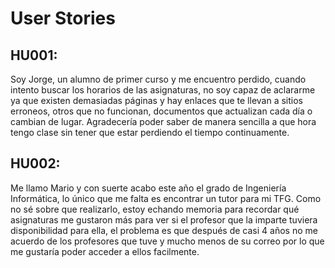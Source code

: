 # User Stories

## HU001:
Soy Jorge, un alumno de primer curso y me encuentro perdido, cuando intento buscar los horarios de las asignaturas, no soy capaz de aclararme ya que existen demasiadas páginas y hay enlaces que te llevan a sitios erroneos, otros que no funcionan, documentos que actualizan cada día o cambian de lugar. Agradecería poder saber de manera sencilla a que hora tengo clase sin tener que estar perdiendo el tiempo continuamente.

## HU002:
Me llamo Mario y con suerte acabo este año el grado de Ingeniería Informática, lo único que me falta es encontrar un tutor para mi TFG. Como no sé sobre que realizarlo, estoy echando memoria para recordar qué asignaturas me gustaron más para ver si el profesor que la imparte tuviera disponibilidad para ella, el problema es que después de casi 4 años no me acuerdo de los profesores que tuve y mucho menos de su correo por lo que me gustaría poder acceder a ellos facilmente.
